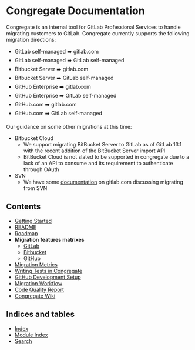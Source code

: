 # Congregate Documentation

Congregate is an internal tool for GitLab Professional Services to handle migrating customers to GitLab. Congregate currently supports the following migration directions:

* GitLab self-managed :arrow_right: gitlab.com
* GitLab self-managed :arrow_right: GitLab self-managed
* Bitbucket Server :arrow_right: gitlab.com
* Bitbucket Server :arrow_right: GitLab self-managed
* GitHub Enterprise :arrow_right: gitlab.com
* GitHub Enterprise :arrow_right: GitLab self-managed
* GitHub.com :arrow_right: gitlab.com
* GitHub.com :arrow_right: GitLab self-managed

Our guidance on some other migrations at this time:

* Bitbucket Cloud
  * We support migrating BitBucket Server to GitLab as of GitLab 13.1 with the recent addition of the BitBucket Server import API
  * BitBucket Cloud is not slated to be supported in congregate due to a lack of an API to consume and its requirement to authenticate through OAuth
* SVN
  * We have some [documentation](https://docs.gitlab.com/ee/user/project/import/svn.html) on gitlab.com discussing migrating from SVN

## Contents

* [Getting Started](static_docs/setup-dev-env.md)
* [README](static_docs/readme.md)
* [Roadmap](static_docs/roadmap.md)
* **Migration features matrixes**
  * [GitLab](static_docs/gitlab-migration-features-matrix.md)
  * [Bitbucket](static_docs/bitbucket-migration-features-matrix.md)
  * [GitHub](static_docs/github-migration-features-matrix.md)
* [Migration Metrics](static_docs/migration-metrics.md)
* [Writing Tests in Congregate](static_docs/writing-tests.md)
* [GitHub Development Setup](static_docs/github-development-setup.md)
* [Migration Workflow](static_docs/workflow.md)
* [Code Quality Report](static_docs/code-quality.md)
* [Congregate Wiki](https://gitlab.com/gitlab-org/professional-services-automation/tools/migration/congregate/-/wikis/home)

## Indices and tables

* [Index](genindex)
* [Module Index](modindex)
* [Search](search)
